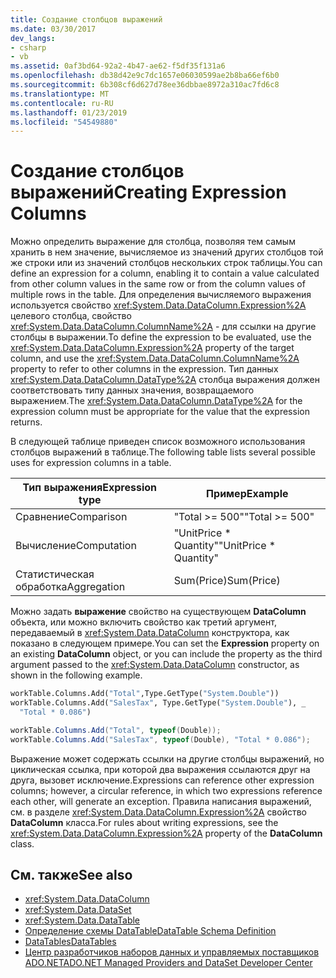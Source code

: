 ```yaml
---
title: Создание столбцов выражений
ms.date: 03/30/2017
dev_langs:
- csharp
- vb
ms.assetid: 0af3bd64-92a2-4b47-ae62-f5df35f131a6
ms.openlocfilehash: db38d42e9c7dc1657e06030599ae2b8ba66ef6b0
ms.sourcegitcommit: 6b308cf6d627d78ee36dbbae8972a310ac7fd6c8
ms.translationtype: MT
ms.contentlocale: ru-RU
ms.lasthandoff: 01/23/2019
ms.locfileid: "54549880"
---
```

# <a name="creating-expression-columns"></a><span data-ttu-id="a7baf-102">Создание столбцов выражений</span><span class="sxs-lookup"><span data-stu-id="a7baf-102">Creating Expression Columns</span></span>
<span data-ttu-id="a7baf-103">Можно определить выражение для столбца, позволяя тем самым хранить в нем значение, вычисляемое из значений других столбцов той же строки или из значений столбцов нескольких строк таблицы.</span><span class="sxs-lookup"><span data-stu-id="a7baf-103">You can define an expression for a column, enabling it to contain a value calculated from other column values in the same row or from the column values of multiple rows in the table.</span></span> <span data-ttu-id="a7baf-104">Для определения вычисляемого выражения используется свойство <xref:System.Data.DataColumn.Expression%2A> целевого столбца, свойство <xref:System.Data.DataColumn.ColumnName%2A> - для ссылки на другие столбцы в выражении.</span><span class="sxs-lookup"><span data-stu-id="a7baf-104">To define the expression to be evaluated, use the <xref:System.Data.DataColumn.Expression%2A> property of the target column, and use the <xref:System.Data.DataColumn.ColumnName%2A> property to refer to other columns in the expression.</span></span> <span data-ttu-id="a7baf-105">Тип данных <xref:System.Data.DataColumn.DataType%2A> столбца выражения должен соответствовать типу данных значения, возвращаемого выражением.</span><span class="sxs-lookup"><span data-stu-id="a7baf-105">The <xref:System.Data.DataColumn.DataType%2A> for the expression column must be appropriate for the value that the expression returns.</span></span>  
  
 <span data-ttu-id="a7baf-106">В следующей таблице приведен список возможного использования столбцов выражений в таблице.</span><span class="sxs-lookup"><span data-stu-id="a7baf-106">The following table lists several possible uses for expression columns in a table.</span></span>  
  
|<span data-ttu-id="a7baf-107">Тип выражения</span><span class="sxs-lookup"><span data-stu-id="a7baf-107">Expression type</span></span>|<span data-ttu-id="a7baf-108">Пример</span><span class="sxs-lookup"><span data-stu-id="a7baf-108">Example</span></span>|  
|---------------------|-------------|  
|<span data-ttu-id="a7baf-109">Сравнение</span><span class="sxs-lookup"><span data-stu-id="a7baf-109">Comparison</span></span>|<span data-ttu-id="a7baf-110">"Total >= 500"</span><span class="sxs-lookup"><span data-stu-id="a7baf-110">"Total >= 500"</span></span>|  
|<span data-ttu-id="a7baf-111">Вычисление</span><span class="sxs-lookup"><span data-stu-id="a7baf-111">Computation</span></span>|<span data-ttu-id="a7baf-112">"UnitPrice \* Quantity"</span><span class="sxs-lookup"><span data-stu-id="a7baf-112">"UnitPrice \* Quantity"</span></span>|  
|<span data-ttu-id="a7baf-113">Статистическая обработка</span><span class="sxs-lookup"><span data-stu-id="a7baf-113">Aggregation</span></span>|<span data-ttu-id="a7baf-114">Sum(Price)</span><span class="sxs-lookup"><span data-stu-id="a7baf-114">Sum(Price)</span></span>|  
  
 <span data-ttu-id="a7baf-115">Можно задать **выражение** свойство на существующем **DataColumn** объекта, или можно включить свойство как третий аргумент, передаваемый в <xref:System.Data.DataColumn> конструктора, как показано в следующем примере.</span><span class="sxs-lookup"><span data-stu-id="a7baf-115">You can set the **Expression** property on an existing **DataColumn** object, or you can include the property as the third argument passed to the <xref:System.Data.DataColumn> constructor, as shown in the following example.</span></span>  
  
```vb  
workTable.Columns.Add("Total",Type.GetType("System.Double"))  
workTable.Columns.Add("SalesTax", Type.GetType("System.Double"), _  
  "Total * 0.086")  
```  
  
```csharp  
workTable.Columns.Add("Total", typeof(Double));  
workTable.Columns.Add("SalesTax", typeof(Double), "Total * 0.086");  
```  
  
 <span data-ttu-id="a7baf-116">Выражение может содержать ссылки на другие столбцы выражений, но циклическая ссылка, при которой два выражения ссылаются друг на друга, вызовет исключение.</span><span class="sxs-lookup"><span data-stu-id="a7baf-116">Expressions can reference other expression columns; however, a circular reference, in which two expressions reference each other, will generate an exception.</span></span> <span data-ttu-id="a7baf-117">Правила написания выражений, см. в разделе <xref:System.Data.DataColumn.Expression%2A> свойство **DataColumn** класса.</span><span class="sxs-lookup"><span data-stu-id="a7baf-117">For rules about writing expressions, see the <xref:System.Data.DataColumn.Expression%2A> property of the **DataColumn** class.</span></span>  
  
## <a name="see-also"></a><span data-ttu-id="a7baf-118">См. также</span><span class="sxs-lookup"><span data-stu-id="a7baf-118">See also</span></span>
- <xref:System.Data.DataColumn>
- <xref:System.Data.DataSet>
- <xref:System.Data.DataTable>
- [<span data-ttu-id="a7baf-119">Определение схемы DataTable</span><span class="sxs-lookup"><span data-stu-id="a7baf-119">DataTable Schema Definition</span></span>](../../../../../docs/framework/data/adonet/dataset-datatable-dataview/datatable-schema-definition.md)
- [<span data-ttu-id="a7baf-120">DataTables</span><span class="sxs-lookup"><span data-stu-id="a7baf-120">DataTables</span></span>](../../../../../docs/framework/data/adonet/dataset-datatable-dataview/datatables.md)
- [<span data-ttu-id="a7baf-121">Центр разработчиков наборов данных и управляемых поставщиков ADO.NET</span><span class="sxs-lookup"><span data-stu-id="a7baf-121">ADO.NET Managed Providers and DataSet Developer Center</span></span>](https://go.microsoft.com/fwlink/?LinkId=217917)
